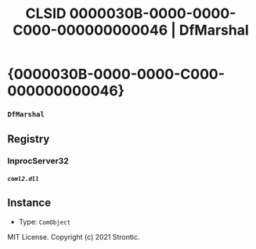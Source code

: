 ﻿---
title: "CLSID 0000030B-0000-0000-C000-000000000046 | DfMarshal"
excerpt: What is COM-Object CLSID 0000030B-0000-0000-C000-000000000046?
---

# {0000030B-0000-0000-C000-000000000046}

### `DfMarshal`

## Registry


### InprocServer32

##### `coml2.dll`

## Instance

* Type: `ComObject`

MIT License. Copyright (c) 2021 Strontic.



